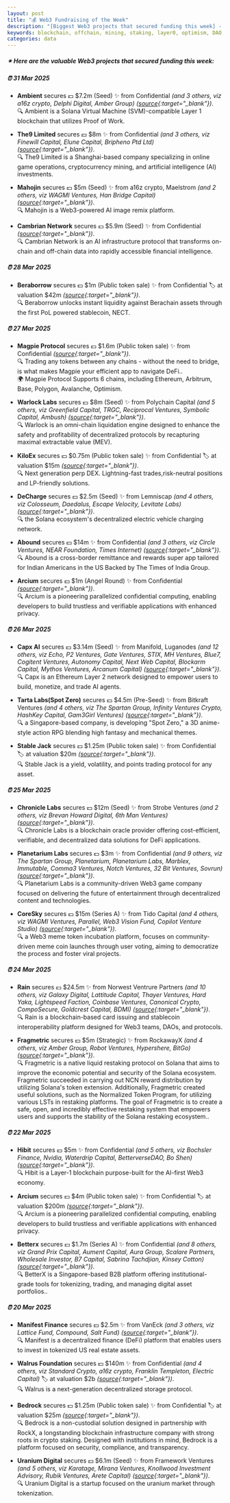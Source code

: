 ```yaml
---
layout: post
title: "💰 Web3 Fundraising of the Week"
description: "[Biggest Web3 projects that secured funding this week] - Featuring Protocol/project, lead investors, other investors, amount raised, valuation, investment refs, supported blockchains and detail about project."
keywords: blockchain, offchain, mining, staking, layer0, optimism, DAO, exchange, blockchains
categories: data
---  
```


##### ✴ **Here are the valuable Web3 projects that secured funding this week:**


##### ⏰️ **31 Mar 2025**  

 - **Ambient** secures 💵 $7.2m (Seed) ✨️ from Confidential *(and 3 others, viz a16z crypto, Delphi Digital, Amber Group)* *([source](http://x.com/ambient_xyz/status/1906821564731113797){:target="_blank"})*.  
🔍 Ambient is a Solana Virtual Machine (SVM)-compatible Layer 1 blockchain that utilizes Proof of Work.

 - **The9 Limited** secures 💵 $8m ✨️ from Confidential *(and 3 others, viz Finewill Capital, Elune Capital, Bripheno Ptd Ltd)* *([source](https://www.the9.com/newsinfo?id=87){:target="_blank"})*.  
🔍 The9 Limited is a Shanghai-based company specializing in online game operations, cryptocurrency mining, and artificial intelligence (AI) investments.

 - **Mahojin** secures 💵 $5m (Seed) ✨️ from a16z crypto, Maelstrom  *(and 2 others, viz WAGMI Ventures, Han Bridge Capital)* *([source](https://x.com/mahojinai/status/1906767374403154334){:target="_blank"})*.  
🔍 Mahojin is a Web3-powered AI image remix platform.

 - **Cambrian Network** secures 💵 $5.9m (Seed) ✨️ from Confidential *([source](https://x.com/CambrianNetwork/status/1906745812316557804){:target="_blank"})*.  
🔍 Cambrian Network is an AI infrastructure protocol that transforms on-chain and off-chain data into rapidly accessible financial intelligence.

##### ⏰️ **28 Mar 2025**  

 - **Beraborrow** secures 💵 $1m (Public token sale) ✨️ from Confidential 🏷️ at valuation $42m *([source](https://x.com/wals_eth/status/1905726443629539807){:target="_blank"})*.  
🔍 Beraborrow unlocks instant liquidity against Berachain assets through the first PoL powered stablecoin, NECT.

##### ⏰️ **27 Mar 2025**  

 - **Magpie Protocol** secures 💵 $1.6m (Public token sale) ✨️ from Confidential *([source](https://x.com/magpieprotocol/status/1905226016596857297){:target="_blank"})*.  
🔍 Trading any tokens between any chains - without the need to bridge, is what makes Magpie your efficient app to navigate DeFi..  
🌍 Magpie Protocol Supports 6 chains, including Ethereum, Arbitrum, Base, Polygon, Avalanche, Optimism.

 - **Warlock Labs** secures 💵 $8m (Seed) ✨️ from Polychain Capital *(and 5 others, viz Greenfield Capital, TRGC, Reciprocal Ventures, Symbolic Capital, Ambush)* *([source](https://x.com/warlock_xyz/status/1905243509562720731){:target="_blank"})*.  
🔍 Warlock is an omni-chain liquidation engine designed to enhance the safety and profitability of decentralized protocols by recapturing maximal extractable value (MEV).

 - **KiloEx** secures 💵 $0.75m (Public token sale) ✨️ from Confidential 🏷️ at valuation $15m *([source](https://x.com/top7ico/status/1905194094290522511){:target="_blank"})*.  
🔍 Next generation perp DEX. Lightning-fast trades,risk-neutral positions and LP-friendly solutions.

 - **DeCharge** secures 💵 $2.5m (Seed) ✨️ from Lemniscap *(and 4 others, viz Colosseum, Daedalus, Escape Velocity, Levitate Labs)* *([source](https://www.chaincatcher.com/en/article/2174512){:target="_blank"})*.  
🔍 the Solana ecosystem's decentralized electric vehicle charging network.

 - **Abound** secures 💵 $14m ✨️ from Confidential *(and 3 others, viz Circle Ventures, NEAR Foundation, Times Internet)* *([source](https://x.com/joinabound/status/1905246652136620249){:target="_blank"})*.  
🔍 Abound is a cross-border remittance and rewards super app tailored for Indian Americans in the US Backed by The Times of India Group.

 - **Arcium** secures 💵 $1m (Angel Round) ✨️ from Confidential *([source](https://x.com/ArciumHQ/status/1905234672264917244){:target="_blank"})*.  
🔍 Arcium is a pioneering parallelized confidential computing, enabling developers to build trustless and verifiable applications with enhanced privacy.

##### ⏰️ **26 Mar 2025**  

 - **Capx AI** secures 💵 $3.14m (Seed) ✨️ from Manifold, Luganodes *(and 12 others, viz Echo, P2 Ventures, Gate Ventures, STIX, MH Ventures, Blue7, Cogitent Ventures, Autonomy Capital, Next Web Capital, Blockarm Capital, Mythos Ventures, Arcanum Capital)* *([source](https://x.com/0xCapx/status/1904942692481761637){:target="_blank"})*.  
🔍 Capx is an Ethereum Layer 2 network designed to empower users to build, monetize, and trade AI agents.

 - **Tarta Labs(Spot Zero)** secures 💵 $4.5m (Pre-Seed) ✨️ from Bitkraft Ventures *(and 4 others, viz The Spartan Group, Infinity Ventures Crypto, HashKey Capital, Gam3Girl Ventures)* *([source](https://x.com/TartaLabs/status/1904490294839529765){:target="_blank"})*.  
🔍 a Singapore-based company, is developing "Spot Zero," a 3D anime-style action RPG blending high fantasy and mechanical themes.

 - **Stable Jack** secures 💵 $1.25m (Public token sale) ✨️ from Confidential 🏷️ at valuation $20m *([source](https://x.com/belizardd/status/1904866253959029057){:target="_blank"})*.  
🔍 Stable Jack is a yield, volatility, and points trading protocol for any asset.

##### ⏰️ **25 Mar 2025**  

 - **Chronicle Labs** secures 💵 $12m (Seed) ✨️ from Strobe Ventures *(and 2 others, viz Brevan Howard Digital, 6th Man Ventures)* *([source](https://blockworks.co/news/chronicle-raises-12m){:target="_blank"})*.  
🔍 Chronicle Labs is a blockchain oracle provider offering cost-efficient, verifiable, and decentralized data solutions for DeFi applications.

 - **Planetarium Labs** secures 💵 $3m ✨️ from Confidential *(and 9 others, viz The Spartan Group, Planetarium, Planetarium Labs, Marblex, Immutable, Comma3 Ventures, Notch Ventures, 32 Bit Ventures, Sovrun)* *([source](https://x.com/immortalrising2/status/1904548884317376915){:target="_blank"})*.  
🔍 Planetarium Labs is a community-driven Web3 game company focused on delivering the future of entertainment through decentralized content and technologies.

 - **CoreSky** secures 💵 $15m (Series A) ✨️ from Tido Capital *(and 4 others, viz WAGMI Ventures, Parallel, Web3 Vision Fund, Copilot Venture Studio)* *([source](https://x.com/Coreskyofficial/status/1904435413307056304){:target="_blank"})*.  
🔍 a Web3 meme token incubation platform, focuses on community-driven meme coin launches through user voting, aiming to democratize the process and foster viral projects.

##### ⏰️ **24 Mar 2025**  

 - **Rain** secures 💵 $24.5m ✨️ from Norwest Ventrure Partners *(and 10 others, viz Galaxy Digital, Lattitude Capital, Thayer Ventures, Hard Yaka, Lightspeed Faction, Coinbase Ventures, Canonical Crypto, CompoSecure, Goldcrest Capital, BDMI)* *([source](https://x.com/raincards/status/1904146774454858047){:target="_blank"})*.  
🔍 Rain is a blockchain-based card issuing and stablecoin interoperability platform designed for Web3 teams, DAOs, and protocols.

 - **Fragmetric** secures 💵 $5m (Strategic) ✨️ from RockawayX *(and 4 others, viz Amber Group, Robot Ventures, Hypershere, BitGo)* *([source](https://x.com/fragmetric/status/1904171513521304038){:target="_blank"})*.  
🔍 Fragmetric is a native liquid restaking protocol on Solana that aims to improve the economic potential and security of the Solana ecosystem. Fragmetric succeeded in carrying out NCN reward distribution by utilizing Solana's token extension. Additionally, Fragmetric created useful solutions, such as the Normalized Token Program, for utilizing various LSTs in restaking platforms. The goal of Fragmetric is to create a safe, open, and incredibly effective restaking system that empowers users and supports the stability of the Solana restaking ecosystem..

##### ⏰️ **22 Mar 2025**  

 - **Hibit** secures 💵 $5m ✨️ from Confidential *(and 5 others, viz Bochsler Finance, Nvidia, Waterdrip Capital, BetterverseDAO, Bo Shen)* *([source](https://x.com/Hibit_Official/status/1903370344645468470){:target="_blank"})*.  
🔍 Hibit is a Layer-1 blockchain purpose-built for the AI-first Web3 economy.

 - **Arcium** secures 💵 $4m (Public token sale) ✨️ from Confidential 🏷️ at valuation $200m *([source](https://x.com/eesee_AI_agent/status/1903356005582295516){:target="_blank"})*.  
🔍 Arcium is a pioneering parallelized confidential computing, enabling developers to build trustless and verifiable applications with enhanced privacy.

 - **Betterx** secures 💵 $1.7m (Series A) ✨️ from Confidential *(and 8 others, viz Grand Prix Capital, Aument Capital, Aura Group, Scalare Partners, Wholesale Investor, B7 Capital, Sabrina Tachdjian, Kinsey Cotton)* *([source](https://www.crowdfundinsider.com/2025/03/237651-singapore-digital-asset-startup-betterx-secures-1-7m-to-accelerate-global-expansion/){:target="_blank"})*.  
🔍 BetterX is a Singapore-based B2B platform offering institutional-grade tools for tokenizing, trading, and managing digital asset portfolios..

##### ⏰️ **20 Mar 2025**  

 - **Manifest Finance** secures 💵 $2.5m ✨️ from VanEck *(and 3 others, viz Lattice Fund, Compound, Salt Fund)* *([source](https://x.com/ManifestFinance/status/1902717123635347468){:target="_blank"})*.  
🔍 Manifest is a decentralized finance (DeFi) platform that enables users to invest in tokenized US real estate assets.

 - **Walrus Foundation** secures 💵 $140m ✨️ from Confidential *(and 4 others, viz Standard Crypto, a16z crypto, Franklin Templeton, Electric Capital)* 🏷️ at valuation $2b *([source](https://fortune.com/crypto/2025/03/20/walrus-fundraise-140-million-2-andreessen-horowitz/){:target="_blank"})*.  
🔍 Walrus is a next-generation decentralized storage protocol.

 - **Bedrock** secures 💵 $1.25m (Public token sale) ✨️ from Confidential 🏷️ at valuation $25m *([source](https://x.com/top7ico/status/1902657652682785215){:target="_blank"})*.  
🔍 Bedrock is a non-custodial solution designed in partnership with RockX, a longstanding blockchain infrastructure company with strong roots in crypto staking. Designed with institutions in mind, Bedrock is a platform focused on security, compliance, and transparency.

 - **Uranium Digital** secures 💵 $6.1m (Seed) ✨️ from Framework Ventures *(and 5 others, viz Karatage, Mirana Ventures, Knollwood Investment Advisory, Rubik Ventures, Arete Capital)* *([source](https://x.com/uraniumdigital_/status/1902691594647798136){:target="_blank"})*.  
🔍 Uranium Digital is a startup focused on the uranium market through tokenization.
